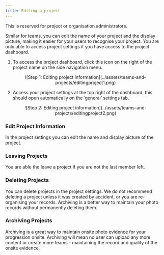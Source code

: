 ```yaml
---
title: Editing a project
---
```

This is reserved for project or organisation administrators.

Similar for teams, you can edit the name of your project and the display picture, making it easier for your users to recognise your project. You are only able to access project settings if you have access to the project dashboard.

1)	To access the project dashboard, click this icon on the right of the project name on the side navigation menu.

<center>
![Step 1: Editing project information](../assets/teams-and-projects/editingproject1.png)
</center>

2)	Access your project settings at the top right of the dashboard, this should open automatically on the ‘general’ settings tab.

<center>
![Step 2: Editing project information](../assets/teams-and-projects/editingproject2.png)
</center>

### Edit Project Information
In the project settings you can edit the name and display picture of the project.

### Leaving Projects
You are able the leave a project if you are not the last member left.

### Deleting Projects
You can delete projects in the project settings. We do not recommend deleting a project unless it was created by accident, or you are re-organising your records. Archiving is a better way to maintain your photo records without permanently deleting them.

### Archiving Projects
Archiving is a great way to maintain onsite photo evidence for your progression onsite. Archiving will mean no user can upload any more content or create more teams - maintaining the record and quality of the onsite evidence. 

